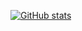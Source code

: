 [![GitHub stats](https://github-readme-stats.vercel.app/api?username=wintercicada-xyz&theme=react)](https://blog.wintercicada.xyz)
